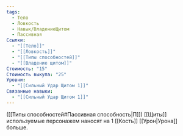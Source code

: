 ```yaml
---
tags:
  - Тело
  - Ловкость
  - Навык/ВладениеЩитом
  - Пассивная
Ссылки:
  - "[[Тело]]"
  - "[[Ловкость]]"
  - "[[Типы способностей]]"
  - "[[Владение щитом]]"
Стоимость: "15"
Стоимость выкупа: "25"
Уровни:
  - "[[Сильный Удар Щитом 1]]"
Связанные навыки:
  - "[[Сильный Удар Щитом 1]]"
---
```

([[Типы способностей#Пассивная способность|П]]) [[Щиты]] используемые персонажем наносят на 1 [[Кость]] [[Урон|Урона]] больше.